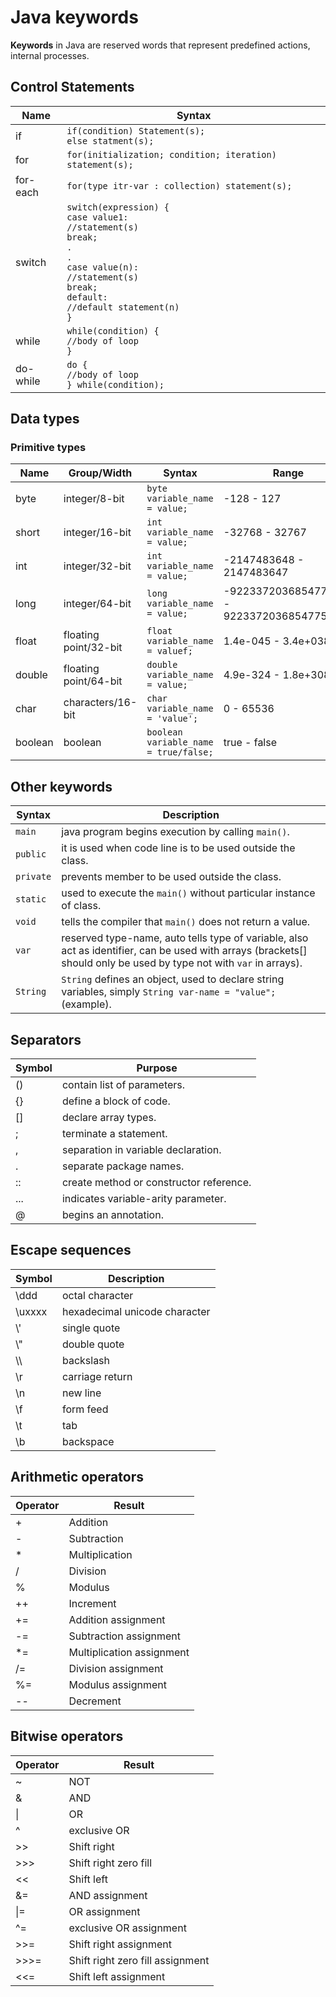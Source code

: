 # Java keywords
**Keywords** in Java are reserved words that represent predefined actions,
internal processes.


## Control Statements

| Name | Syntax |
| ---- | ------ |
| if | `if(condition) Statement(s);`<br>`else statment(s);` |
| for | `for(initialization; condition; iteration) statement(s);` |
| for-each | `for(type itr-var : collection) statement(s);` |
| switch | `switch(expression) {`<br>`case value1:`<br>`//statement(s)`<br>`break;`<br>`.`<br>`.`<br>`case value(n):`<br>`//statement(s)`<br>`break;`<br>`default:`<br>`//default statement(n)`<br>`}` |
| while | `while(condition) {`<br>`//body of loop`<br>`}` |
| do-while | `do {`<br>`//body of loop`<br>`} while(condition);` |


##  **Data types**

### Primitive types

| Name | Group/Width | Syntax | Range |
| ---- | ----------- | ------ | ----- |
| byte | integer/8-bit | `byte variable_name = value;` | -128 - 127 |
| short | integer/16-bit | `int variable_name = value;` | -32768 - 32767 |
| int | integer/32-bit | `int variable_name = value;` | -2147483648 - 2147483647 |
| long | integer/64-bit | `long variable_name = value;` | -9223372036854775808 - 9223372036854775807 |
| float | floating point/32-bit | `float variable_name = valuef;` | 1.4e-045 - 3.4e+038 |
| double | floating point/64-bit | `double variable_name = value;` | 4.9e-324 - 1.8e+308 |
| char | characters/16-bit | `char variable_name = 'value';` | 0 - 65536 |
| boolean | boolean | `boolean variable_name = true/false;` | true - false |


## Other keywords

| Syntax | Description |
| ------ | ----------- |
| `main` | java program begins execution by calling `main()`. |
| `public` | it is used when code line is to be used outside the class. |
| `private` | prevents member to be used outside the class. |
| `static` | used to execute the `main()` without particular instance of class. |
| `void` | tells the compiler that `main()` does not return a value. |
| `var` | reserved type-name, auto tells type of variable, also act as identifier, can be used with arrays (brackets[] should only be used by type not with `var` in arrays). |
| `String` | `String` defines an object, used to declare string variables, simply `String var-name = "value";` (example). |


## Separators

| Symbol | Purpose |
| ------ | ------- |
| () | contain list of parameters. |
| {} | define a block of code. |
| [] | declare array types. |
| ; | terminate a statement. |
| , | separation in variable declaration. |
| . | separate package names. |
| :: | create method or constructor reference. |
| ... | indicates variable-arity parameter. |
| @ | begins an annotation. |


## Escape sequences

| Symbol | Description |
| ------ | ----------- |
| \ddd | octal character |
| \uxxxx | hexadecimal unicode character |
| \\' | single quote |
| \\" | double quote |
| \\\ | backslash |
| \r | carriage return |
| \n | new line |
| \f | form feed |
| \t | tab |
| \b | backspace |

## Arithmetic operators

| Operator | Result |
| -------- | ------ |
| + | Addition |
| - | Subtraction |
| * | Multiplication |
| / | Division |
| % | Modulus |
| ++ | Increment |
| += | Addition assignment |
| -= | Subtraction assignment |
| *= | Multiplication assignment |
| /= | Division assignment |
| %= | Modulus assignment |
| -- | Decrement |

## Bitwise operators

| Operator | Result |
| -------- | ------ |
| ~ | NOT |
| & | AND |
| \| | OR |
| ^ | exclusive OR |
| >> | Shift right |
| >>> | Shift right zero fill |
| << | Shift left |
| &= | AND assignment |
| \|= | OR assignment |
| ^= | exclusive OR assignment |
| >>= | Shift right assignment |
| >>>= | Shift right zero fill assignment |
| <<= | Shift left assignment |